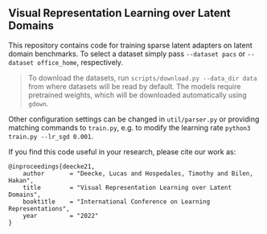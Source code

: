 ## Visual Representation Learning over Latent Domains 

This repository contains code for training sparse latent adapters on latent domain benchmarks. To select a dataset simply pass `--dataset pacs` or `--dataset office_home`, respectively.

> To download the datasets, run `scripts/download.py --data_dir data` from where datasets will be read by default. The models require pretrained weights, which will be downloaded automatically using `gdown`.

Other configuration settings can be changed in `util/parser.py` or providing matching commands to `train.py`, e.g. to modify the learning rate `python3 train.py --lr_sgd 0.001`.

If you find this code useful in your research, please cite our work as:

```
@inproceedings{deecke21,
    author       = "Deecke, Lucas and Hospedales, Timothy and Bilen, Hakan",
    title        = "Visual Representation Learning over Latent Domains",
    booktitle    = "International Conference on Learning Representations",
    year         = "2022"
}
```
